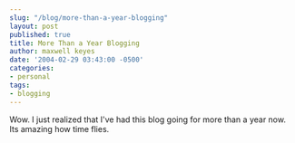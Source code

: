 ```yaml
---
slug: "/blog/more-than-a-year-blogging"
layout: post
published: true
title: More Than a Year Blogging
author: maxwell keyes
date: '2004-02-29 03:43:00 -0500'
categories:
- personal
tags:
- blogging
---
```


Wow. I just realized that I've had this blog going for more than a year now. Its
amazing how time flies.
